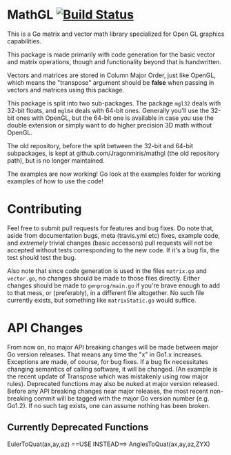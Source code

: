 MathGL [![Build Status](https://travis-ci.org/go-gl/mathgl.png?branch=master)](https://travis-ci.org/go-gl/mathgl)
======

This is a Go matrix and vector math library specialized for Open GL graphics capabilities.

This package is made primarily with code generation for the basic vector and matrix operations, though and functionality beyond that is handwritten.

Vectors and matrices are stored in Column Major Order, just like OpenGL, which means the "transpose" argument should be **false** when passing in vectors and matrices using this package.

This package is split into two sub-packages. The package `mgl32` deals with 32-bit floats, and `mgl64` deals with 64-bit ones. Generally you'll use the 32-bit ones with OpenGL, but the 64-bit one is available in case you use the double extension or simply want to do higher precision 3D math without OpenGL.

The old repository, before the split between the 32-bit and 64-bit subpackages, is kept at github.com/Jragonmiris/mathgl (the old repository path), but is no longer maintained.

The examples are now working! Go look at the examples folder for working examples of how to use the code!

Contributing
============

Feel free to submit pull requests for features and bug fixes. Do note that, aside from documentation bugs, meta (travis.yml etc) fixes, example code, and *extremely* trivial changes (basic accessors) pull requests will not be accepted without tests corresponding to the new code. If it's a bug fix, the test should test the bug.

Also note that since code generation is used in the files `matrix.go` and `vector.go`, no changes should be made to those files directly. Either changes should be made to `genprog/main.go` if you're brave enough to add to that mess, or (preferably), in a different file altogether. No such file currently exists, but something like `matrixStatic.go` would suffice.

API Changes
===========

From now on, no major API breaking changes will be made between major Go version releases. That means any time the "x" in Go1.x increases. Exceptions are made, of course, for bug fixes. If a bug fix necessitates changing semantics of calling software, it will be changed. (An example is the recent update of Transpose which was mistakenly using row major rules). Deprecated functions may also be nuked at major version released. Before any API breaking changes near major releases, the most recent non-breaking commit will be tagged with the major Go version number (e.g. Go1.2). If no such tag exists, one can assume nothing has been broken.

Currently Deprecated Functions
-------

EulerToQuat(ax,ay,az) ==USE INSTEAD==> AnglesToQuat(ax,ay,az,ZYX)